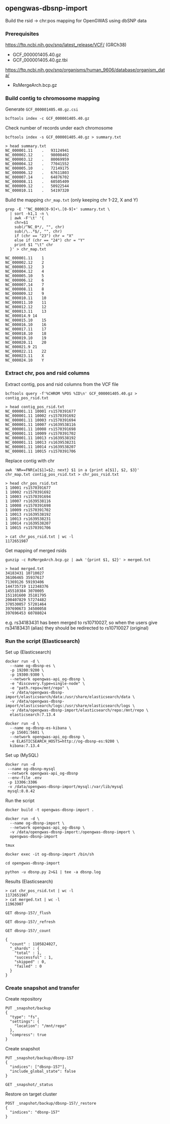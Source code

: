 ## opengwas-dbsnp-import
Build the rsid -> chr:pos mapping for OpenGWAS using dbSNP data

### Prerequisites

https://ftp.ncbi.nih.gov/snp/latest_release/VCF/ (GRCh38)
- GCF_000001405.40.gz
- GCF_000001405.40.gz.tbi

https://ftp.ncbi.nih.gov/snp/organisms/human_9606/database/organism_data/
- RsMergeArch.bcp.gz

### Build contig to chromosome mapping
Generate `GCF_000001405.40.gz.csi`
```shell
bcftools index -c GCF_000001405.40.gz
```

Check number of records under each chromosome
```shell
bcftools index -s GCF_000001405.40.gz > summary.txt
```

```shell
> head summary.txt
NC_000001.11	.	93124941
NC_000002.12	.	98008402
NC_000003.12	.	80069959
NC_000004.12	.	77041552
NC_000005.10	.	72149175
NC_000006.12	.	67611803
NC_000007.14	.	64876702
NC_000008.11	.	60505409
NC_000009.12	.	50922544
NC_000010.11	.	54197320
```

Build the mapping `chr_map.txt` (only keeping chr 1-22, X and Y)

```shell
grep -E '^NC_0000[0-9]+\.[0-9]+' summary.txt \
  | sort -k1,1 -n \
  | awk -F'\t' '{
    chr=$1
    sub(/^NC_0*/, "", chr)
    sub(/\..*$/, "", chr)
    if (chr == "23") chr = "X"
    else if (chr == "24") chr = "Y"
    print $1 "\t" chr
  }' > chr_map.txt
```

```
NC_000001.11	1
NC_000002.12	2
NC_000003.12	3
NC_000004.12	4
NC_000005.10	5
NC_000006.12	6
NC_000007.14	7
NC_000008.11	8
NC_000009.12	9
NC_000010.11	10
NC_000011.10	11
NC_000012.12	12
NC_000013.11	13
NC_000014.9	14
NC_000015.10	15
NC_000016.10	16
NC_000017.11	17
NC_000018.10	18
NC_000019.10	19
NC_000020.11	20
NC_000021.9	21
NC_000022.11	22
NC_000023.11	X
NC_000024.10	Y
```

### Extract chr, pos and rsid columns

Extract contig, pos and rsid columns from the VCF file
```shell
bcftools query -f'%CHROM %POS %ID\n' GCF_000001405.40.gz > contig_pos_rsid.txt
```

```shell
> head contig_pos_rsid.txt
NC_000001.11 10001 rs1570391677
NC_000001.11 10002 rs1570391692
NC_000001.11 10003 rs1570391694
NC_000001.11 10007 rs1639538116
NC_000001.11 10008 rs1570391698
NC_000001.11 10009 rs1570391702
NC_000001.11 10013 rs1639538192
NC_000001.11 10013 rs1639538231
NC_000001.11 10014 rs1639538207
NC_000001.11 10015 rs1570391706
```

Replace contig with chr

```shell
awk 'NR==FNR{a[$1]=$2; next} $1 in a {print a[$1], $2, $3}' chr_map.txt contig_pos_rsid.txt > chr_pos_rsid.txt
```

```shell
> head chr_pos_rsid.txt
1 10001 rs1570391677
1 10002 rs1570391692
1 10003 rs1570391694
1 10007 rs1639538116
1 10008 rs1570391698
1 10009 rs1570391702
1 10013 rs1639538192
1 10013 rs1639538231
1 10014 rs1639538207
1 10015 rs1570391706
```

```shell
> cat chr_pos_rsid.txt | wc -l
1172651987
```

Get mapping of merged rsids

```shell
gunzip -c RsMergeArch.bcp.gz | awk '{print $1, $2}' > merged.txt
```

```shell
> head merged.txt
34183431 10710027
36106465 35937617
71369126 59193406
144735719 112348376
145510384 3070005
151101600 35181795
200407829 57274482
370530057 57201464
397690673 34500058
397696453 60788024
```

e.g. rs34183431 has been merged to rs10710027, so when the users give rs34183431 (alias) they should be redirected to rs10710027 (original)

### Run the script (Elasticsearch)

Set up (Elasticsearch)
```shell
docker run -d \
  --name og-dbsnp-es \
  -p 19200:9200 \
  -p 19300:9300 \
  --network opengwas-api_og-dbsnp \
  -e "discovery.type=single-node" \
  -e "path.repo=/mnt/repo" \
  -v /data/opengwas-dbsnp-import/elasticsearch/data:/usr/share/elasticsearch/data \
  -v /data/opengwas-dbsnp-import/elasticsearch/logs:/usr/share/elasticsearch/logs \
  -v /data/opengwas-dbsnp-import/elasticsearch/repo:/mnt/repo \
  elasticsearch:7.13.4
  
docker run -d \
  --name og-dbsnp-es-kibana \
  -p 15601:5601 \
  --network opengwas-api_og-dbsnp \
  -e ELASTICSEARCH_HOSTS=http://og-dbsnp-es:9200 \
  kibana:7.13.4
```

Set up (MySQL)
```shell
docker run -d
 --name og-dbsnp-mysql
 --network opengwas-api_og-dbsnp
 --env-file .env
 -p 13306:3306
 -v /data/opengwas-dbsnp-import/mysql:/var/lib/mysql
 mysql:8.0.42
```

Run the script
```shell
docker build -t opengwas-dbsnp-import .

docker run -d \
  --name og-dbsnp-import \
  --network opengwas-api_og-dbsnp \
  -v /data/opengwas-dbsnp-import:/opengwas-dbsnp-import \
  opengwas-dbsnp-import

tmux

docker exec -it og-dbsnp-import /bin/sh

cd opengwas-dbsnp-import

python -u dbsnp.py 2>&1 | tee -a dbsnp.log
```


Results (Elasticsearch)

```shell
> cat chr_pos_rsid.txt | wc -l
1172651987
> cat merged.txt | wc -l
11963907
```

```http request
GET dbsnp-157/_flush

GET dbsnp-157/_refresh

GET dbsnp-157/_count
```
```
{
  "count" : 1105824027,
  "_shards" : {
    "total" : 1,
    "successful" : 1,
    "skipped" : 0,
    "failed" : 0
  }
}
```

### Create snapshot and transfer

Create repository
```http request
PUT _snapshot/backup
{
  "type": "fs",
  "settings": {
    "location": "/mnt/repo"
  },
  "compress": true
}
```

Create snapshot
```http request
PUT _snapshot/backup/dbsnp-157
{
  "indices": ["dbsnp-157"],
  "include_global_state": false
}

GET _snapshot/_status
```

Restore on target cluster
```http request
POST _snapshot/backup/dbsnp-157/_restore
{
  "indices": "dbsnp-157"
}
```
